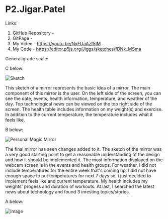 # P2.Jigar.Patel

Links:
1. GitHub Repository - 
2. GitPage - 
3. My Video - https://youtu.be/NxFUaAzf5IM
4. My Code - https://editor.p5js.org/Jiggs/sketches/fDNx_MSma

General grade scale:

C below:

![Sketch](https://user-images.githubusercontent.com/93454693/202386889-437ccd91-a9db-4cbd-bc88-74995340e4f4.png)

This sketch of a mirror represents the basic idea of a mirror. The main component of this mirror is the user. On the left side of the screen, you can see the date, events, health information, temperature, and weather of the day. Top technological news can be viewed on the top right side of the screen. The health table includes information on my weight(s) and exercise. In addition to the current temperature, the temperature includes what it feels like.

B below:

![Personal Magic Mirror](https://user-images.githubusercontent.com/93454693/202359338-b6581bd7-e238-497f-81bc-c3fcb0bfdb9f.gif)

The final mirror has seen changes added to it. The sketch of the mirror was a very good starting point to get a reasonable understanding of the design and how it should be implemented it. The most information displayed on the webcam screen is in the events and health groups. For weather, I did not include temperatures for the entire week that's coming up. I did not have enough space to put temperatures for next 7 days so, i just decided to implement feels like and current temperature. My health includes my weights' progess and duration of workouts. At last, I searched the latest news about technology and found 3 inresting topics/stories.

A below:

![image](https://user-images.githubusercontent.com/93454693/202371164-4ee2951f-38ca-4958-bd2d-f426197587f2.png)
